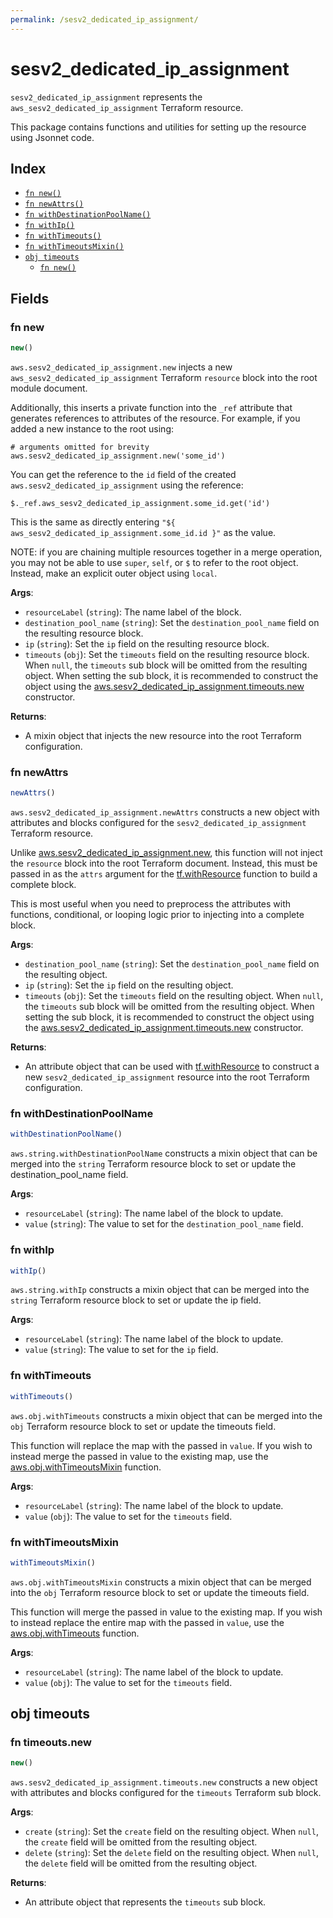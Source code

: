 ```yaml
---
permalink: /sesv2_dedicated_ip_assignment/
---
```


# sesv2_dedicated_ip_assignment

`sesv2_dedicated_ip_assignment` represents the `aws_sesv2_dedicated_ip_assignment` Terraform resource.



This package contains functions and utilities for setting up the resource using Jsonnet code.


## Index

* [`fn new()`](#fn-new)
* [`fn newAttrs()`](#fn-newattrs)
* [`fn withDestinationPoolName()`](#fn-withdestinationpoolname)
* [`fn withIp()`](#fn-withip)
* [`fn withTimeouts()`](#fn-withtimeouts)
* [`fn withTimeoutsMixin()`](#fn-withtimeoutsmixin)
* [`obj timeouts`](#obj-timeouts)
  * [`fn new()`](#fn-timeoutsnew)

## Fields

### fn new

```ts
new()
```


`aws.sesv2_dedicated_ip_assignment.new` injects a new `aws_sesv2_dedicated_ip_assignment` Terraform `resource`
block into the root module document.

Additionally, this inserts a private function into the `_ref` attribute that generates references to attributes of the
resource. For example, if you added a new instance to the root using:

    # arguments omitted for brevity
    aws.sesv2_dedicated_ip_assignment.new('some_id')

You can get the reference to the `id` field of the created `aws.sesv2_dedicated_ip_assignment` using the reference:

    $._ref.aws_sesv2_dedicated_ip_assignment.some_id.get('id')

This is the same as directly entering `"${ aws_sesv2_dedicated_ip_assignment.some_id.id }"` as the value.

NOTE: if you are chaining multiple resources together in a merge operation, you may not be able to use `super`, `self`,
or `$` to refer to the root object. Instead, make an explicit outer object using `local`.

**Args**:
  - `resourceLabel` (`string`): The name label of the block.
  - `destination_pool_name` (`string`): Set the `destination_pool_name` field on the resulting resource block.
  - `ip` (`string`): Set the `ip` field on the resulting resource block.
  - `timeouts` (`obj`): Set the `timeouts` field on the resulting resource block. When `null`, the `timeouts` sub block will be omitted from the resulting object. When setting the sub block, it is recommended to construct the object using the [aws.sesv2_dedicated_ip_assignment.timeouts.new](#fn-timeoutsnew) constructor.

**Returns**:
- A mixin object that injects the new resource into the root Terraform configuration.


### fn newAttrs

```ts
newAttrs()
```


`aws.sesv2_dedicated_ip_assignment.newAttrs` constructs a new object with attributes and blocks configured for the `sesv2_dedicated_ip_assignment`
Terraform resource.

Unlike [aws.sesv2_dedicated_ip_assignment.new](#fn-new), this function will not inject the `resource`
block into the root Terraform document. Instead, this must be passed in as the `attrs` argument for the
[tf.withResource](https://github.com/tf-libsonnet/core/tree/main/docs#fn-withresource) function to build a complete block.

This is most useful when you need to preprocess the attributes with functions, conditional, or looping logic prior to
injecting into a complete block.

**Args**:
  - `destination_pool_name` (`string`): Set the `destination_pool_name` field on the resulting object.
  - `ip` (`string`): Set the `ip` field on the resulting object.
  - `timeouts` (`obj`): Set the `timeouts` field on the resulting object. When `null`, the `timeouts` sub block will be omitted from the resulting object. When setting the sub block, it is recommended to construct the object using the [aws.sesv2_dedicated_ip_assignment.timeouts.new](#fn-timeoutsnew) constructor.

**Returns**:
  - An attribute object that can be used with [tf.withResource](https://github.com/tf-libsonnet/core/tree/main/docs#fn-withresource) to construct a new `sesv2_dedicated_ip_assignment` resource into the root Terraform configuration.


### fn withDestinationPoolName

```ts
withDestinationPoolName()
```

`aws.string.withDestinationPoolName` constructs a mixin object that can be merged into the `string`
Terraform resource block to set or update the destination_pool_name field.



**Args**:
  - `resourceLabel` (`string`): The name label of the block to update.
  - `value` (`string`): The value to set for the `destination_pool_name` field.


### fn withIp

```ts
withIp()
```

`aws.string.withIp` constructs a mixin object that can be merged into the `string`
Terraform resource block to set or update the ip field.



**Args**:
  - `resourceLabel` (`string`): The name label of the block to update.
  - `value` (`string`): The value to set for the `ip` field.


### fn withTimeouts

```ts
withTimeouts()
```

`aws.obj.withTimeouts` constructs a mixin object that can be merged into the `obj`
Terraform resource block to set or update the timeouts field.

This function will replace the map with the passed in `value`. If you wish to instead merge the
passed in value to the existing map, use the [aws.obj.withTimeoutsMixin](TODO) function.

**Args**:
  - `resourceLabel` (`string`): The name label of the block to update.
  - `value` (`obj`): The value to set for the `timeouts` field.


### fn withTimeoutsMixin

```ts
withTimeoutsMixin()
```

`aws.obj.withTimeoutsMixin` constructs a mixin object that can be merged into the `obj`
Terraform resource block to set or update the timeouts field.

This function will merge the passed in value to the existing map. If you wish
to instead replace the entire map with the passed in `value`, use the [aws.obj.withTimeouts](TODO)
function.


**Args**:
  - `resourceLabel` (`string`): The name label of the block to update.
  - `value` (`obj`): The value to set for the `timeouts` field.


## obj timeouts



### fn timeouts.new

```ts
new()
```


`aws.sesv2_dedicated_ip_assignment.timeouts.new` constructs a new object with attributes and blocks configured for the `timeouts`
Terraform sub block.



**Args**:
  - `create` (`string`): Set the `create` field on the resulting object. When `null`, the `create` field will be omitted from the resulting object.
  - `delete` (`string`): Set the `delete` field on the resulting object. When `null`, the `delete` field will be omitted from the resulting object.

**Returns**:
  - An attribute object that represents the `timeouts` sub block.
